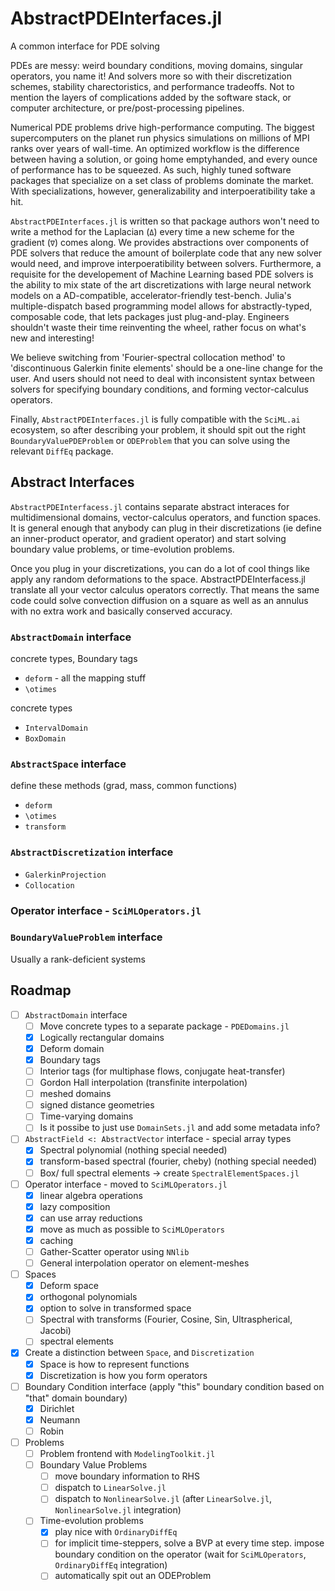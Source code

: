 # AbstractPDEInterfaces.jl

A common interface for PDE solving

PDEs are messy: weird boundary conditions, moving domains, singular operators, you name it! And solvers more so with their discretization schemes, stability charectoristics, and performance tradeoffs. Not to mention the layers of complications added by the software stack, or computer architecture, or pre/post-processing pipelines.

Numerical PDE problems drive high-performance computing. The biggest supercomputers on the planet run physics simulations on millions of MPI ranks over years of wall-time. An optimized workflow is the difference between having a solution, or going home emptyhanded, and every ounce of performance has to be squeezed. As such, highly tuned software packages that specialize on a set class of problems dominate the market. With specializations, however, generalizability and interpoeratibility take a hit.

`AbstractPDEInterfaces.jl` is written so that package authors won't need to write a method for the Laplacian (`Δ`) every time a new scheme for the gradient (`∇`) comes along. We provides abstractions over components of PDE solvers that reduce the amount of boilerplate code that any new solver would need, and improve interpoeratibility between solvers. Furthermore, a requisite for the developement of Machine Learning based PDE solvers is the ability to mix state of the art discretizations with large neural network models on a AD-compatible, accelerator-friendly test-bench. Julia's multiple-dispatch based programming model allows for abstractly-typed, composable code, that lets packages just plug-and-play. Engineers shouldn't waste their time reinventing the wheel, rather focus on what's new and interesting!

We believe switching from 'Fourier-spectral collocation method' to 'discontinuous Galerkin finite elements' should be a one-line change for the user. And users should not need to deal with inconsistent syntax between solvers for specifying boundary conditions, and forming vector-calculus operators.

Finally, `AbstractPDEInterfaces.jl` is fully compatible with the `SciML.ai` ecosystem, so after describing your problem, it should spit out the right `BoundaryValuePDEProblem`  or `ODEProblem` that you can solve using the relevant `DiffEq` package.

## Abstract Interfaces

`AbstractPDEInterfacess.jl` contains separate abstract interaces for multidimensional domains, vector-calculus operators, and function spaces. It is general enough that anybody can plug in their discretizations (ie define an inner-product operator, and gradient operator) and start solving boundary value problems, or time-evolution problems.

Once you plug in your discretizations, you can do a lot of cool things like apply any random deformations to the space. AbstractPDEInterfacess.jl translate all your vector calculus operators correctly. That means the same code could solve convection diffusion on a square as well as an annulus with no extra work and basically conserved accuracy.

### `AbstractDomain` interface
concrete types, Boundary tags
- `deform` - all the mapping stuff
- `\otimes`

concrete types
- `IntervalDomain`
- `BoxDomain`

### `AbstractSpace` interface
define these methods (grad, mass, common functions)
- `deform`
- `\otimes`
- `transform`

### `AbstractDiscretization` interface
- `GalerkinProjection`
- `Collocation`

### Operator interface - `SciMLOperators.jl`

### `BoundaryValueProblem` interface
Usually a rank-deficient systems

## Roadmap
- [ ] `AbstractDomain` interface
  - [ ] Move concrete types to a separate package - `PDEDomains.jl`
  - [X] Logically rectangular domains
  - [X] Deform domain
  - [X] Boundary tags
  - [ ] Interior tags (for multiphase flows, conjugate heat-transfer)
  - [ ] Gordon Hall interpolation (transfinite interpolation)
  - [ ] meshed domains
  - [ ] signed distance geometries
  - [ ] Time-varying domains
  - [ ] Is it possibe to just use `DomainSets.jl` and add some metadata info?
- [ ] `AbstractField <: AbstractVector` interface - special array types
  - [X] Spectral polynomial (nothing special needed)
  - [X] transform-based spectral (fourier, cheby) (nothing special needed)
  - [ ] Box/ full spectral elements -> create `SpectralElementSpaces.jl`
- [ ] Operator interface - moved to `SciMLOperators.jl`
  - [X] linear algebra operations
  - [X] lazy composition
  - [X] can use array reductions
  - [X] move as much as possible to `SciMLOperators`
  - [X] caching
  - [ ] Gather-Scatter operator using `NNlib`
  - [ ] General interpolation operator on element-meshes
- [ ] Spaces
  - [X] Deform space
  - [X] orthogonal polynomials
  - [X] option to solve in transformed space
  - [ ] Spectral with transforms (Fourier, Cosine, Sin, Ultraspherical, Jacobi)
  - [ ] spectral elements
- [X] Create a distinction between `Space`, and `Discretization`
  - [X] Space is how to represent functions
  - [X] Discretization is how you form operators
- [ ] Boundary Condition interface (apply "this" boundary condition based on "that" domain boundary)
  - [X] Dirichlet
  - [X] Neumann
  - [ ] Robin
- [ ] Problems
  - [ ] Problem frontend with `ModelingToolkit.jl`
  - [ ] Boundary Value Problems
    - [ ] move boundary information to RHS
    - [ ] dispatch to `LinearSolve.jl`
    - [ ] dispatch to `NonlinearSolve.jl` (after `LinearSolve.jl`, `NonlinearSolve.jl` integration)
  - [ ] Time-evolution problems
    - [X] play nice with `OrdinaryDiffEq`
    - [ ] for implicit time-steppers, solve a BVP at every time step. impose boundary condition on the operator (wait for `SciMLOperators`, `OrdinaryDiffEq` integration)
    - [ ] automatically spit out an ODEProblem
